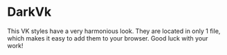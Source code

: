 # DarkVk
This VK styles have a very harmonious look. They are located in only 1 file, which makes it easy to add them to your browser. Good luck with your work!
